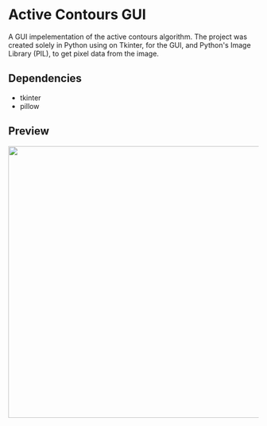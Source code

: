 # Active Contours GUI
A GUI impelementation of the active contours algorithm. The project was created solely in Python using on Tkinter, for the GUI, and Python's Image Library (PIL), to get pixel data from the image.

## Dependencies
- tkinter
- pillow

## Preview
<img src="pictures/active_contours_gif.gif" width="600" height="547" />
